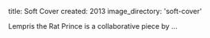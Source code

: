 title: Soft Cover 
created: 2013
image_directory: 'soft-cover'

Lempris the Rat Prince is a collaborative piece by ...
